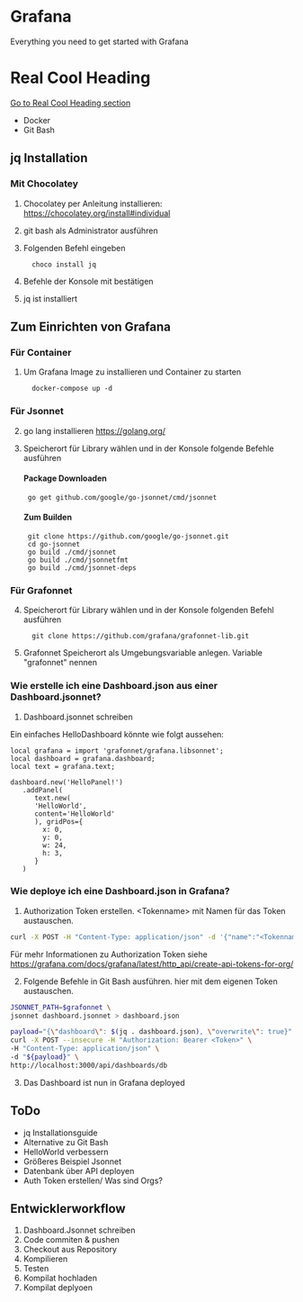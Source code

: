 # Grafana
Everything you need to get started with Grafana

# Real Cool Heading
[Go to Real Cool Heading section](#real-cool-heading)

- Docker
- Git Bash

## jq Installation

### Mit Chocolatey
1. Chocolatey per Anleitung installieren: https://chocolatey.org/install#individual
2. git bash als Administrator ausführen
3. Folgenden Befehl eingeben
   
         choco install jq
4. Befehle der Konsole mit bestätigen
5. jq ist installiert

## Zum Einrichten von Grafana

### Für Container

1. Um Grafana Image zu installieren und Container zu starten
   
         docker-compose up -d

### Für Jsonnet

2. go lang installieren https://golang.org/
   
3. Speicherort für Library wählen und in der Konsole folgende Befehle ausführen 
   
   #### Package Downloaden
   
        go get github.com/google/go-jsonnet/cmd/jsonnet
   
   #### Zum Builden
   
        git clone https://github.com/google/go-jsonnet.git
        cd go-jsonnet
        go build ./cmd/jsonnet
        go build ./cmd/jsonnetfmt
        go build ./cmd/jsonnet-deps

### Für Grafonnet

4. Speicherort für Library wählen und in der Konsole folgenden Befehl ausführen 
   
         git clone https://github.com/grafana/grafonnet-lib.git
   
5. Grafonnet Speicherort als Umgebungsvariable anlegen. Variable "grafonnet" nennen


### Wie erstelle ich eine Dashboard.json aus einer Dashboard.jsonnet?

1. Dashboard.jsonnet schreiben
   
Ein einfaches HelloDashboard könnte wie folgt aussehen:
```jsonnet
local grafana = import 'grafonnet/grafana.libsonnet';
local dashboard = grafana.dashboard;
local text = grafana.text;

dashboard.new('HelloPanel!')
   .addPanel(
      text.new(
      'HelloWorld',
      content='HelloWorld'
      ), gridPos={
        x: 0,
        y: 0,
        w: 24,
        h: 3,
      }
   )
 ```

### Wie deploye ich eine Dashboard.json in Grafana?

1. Authorization Token erstellen. \<Tokenname\> mit Namen für das Token austauschen.
   
```bash
curl -X POST -H "Content-Type: application/json" -d '{"name":"<Tokenname>", "role": "Admin"}' http://admin:admin@localhost:3000/api/auth/keys
```
   Für mehr Informationen zu Authorization Token siehe https://grafana.com/docs/grafana/latest/http_api/create-api-tokens-for-org/

2. Folgende Befehle in Git Bash ausführen. <Token> hier mit dem eigenen Token austauschen.
```bash
JSONNET_PATH=$grafonnet \
jsonnet dashboard.jsonnet > dashboard.json

payload="{\"dashboard\": $(jq . dashboard.json), \"overwrite\": true}"
curl -X POST --insecure -H "Authorization: Bearer <Token>" \
-H "Content-Type: application/json" \
-d "${payload}" \
http://localhost:3000/api/dashboards/db
```
3. Das Dashboard ist nun in Grafana deployed
## ToDo

- jq Installationsguide
- Alternative zu Git Bash
- HelloWorld verbessern
- Größeres Beispiel Jsonnet
- Datenbank über API deployen
- Auth Token erstellen/ Was sind Orgs?

## Entwicklerworkflow

1. Dashboard.Jsonnet schreiben
2. Code commiten & pushen
3. Checkout aus Repository
4. Kompilieren
5. Testen
6. Kompilat hochladen
7. Kompilat deplyoen


